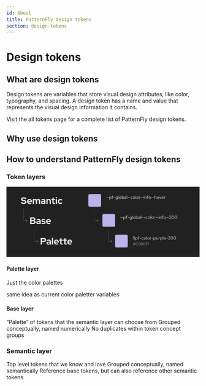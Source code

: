 ```yaml
---
id: About
title: PatternFly design tokens
section: design-tokens
---
```


# Design tokens 

## What are design tokens

Design tokens are variables that store visual design attributes, like color, typography, and spacing. A design token has a name and value that represents the visual design information it contains. 

Visit the all tokens page for a complete list of PatternFly design tokens. 


## Why use design tokens 

## How to understand PatternFly design tokens

### Token layers 

![Design layers example](./img/design-layers-example.png)

#### Palette layer 

Just the color palettes 

same idea as current color paletter variables

#### Base layer 

“Palette” of tokens that the semantic layer can choose from
Grouped conceptually, named numerically
No duplicates within token concept groups

### Semantic layer

Top level tokens that we know and love
Grouped conceptually, named semantically
Reference base tokens, but can also reference other semantic tokens

